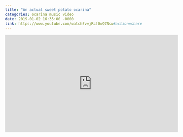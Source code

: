 ```yaml
---
title: "An actual sweet potato ocarina"
categories: ocarina music video
date: 2019-01-02 16:35:00 -0000
link: https://www.youtube.com/watch?v=jRLfGwQ7Nsw#action=share
---
```

<div><iframe width="560" height="315" src="https://www.youtube-nocookie.com/embed/jRLfGwQ7Nsw" frameborder="0" allow="accelerometer; autoplay; encrypted-media; gyroscope; picture-in-picture" allowfullscreen></iframe></div>
